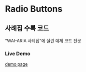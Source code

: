 Radio Buttons
=========================
## 사례집 수록 코드

"WAI-ARIA 사례집"에 실린 예제 코드 전문


### Live Demo
[demo page](http://nia.github.io/radio-button/index.html)